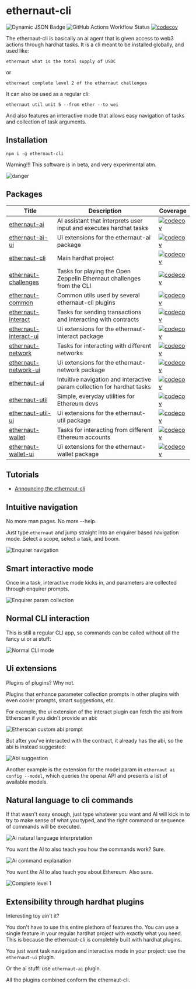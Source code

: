 # ethernaut-cli

![Dynamic JSON Badge](https://img.shields.io/npm/v/ethernaut-cli.svg)
![GitHub Actions Workflow Status](https://img.shields.io/github/actions/workflow/status/theethernaut/ethernaut-cli/ci.yml)
[![codecov](https://codecov.io/github/theethernaut/ethernaut-cli/graph/badge.svg?token=ZBKMD0BTEU)](https://codecov.io/github/theethernaut/ethernaut-cli)

The ethernaut-cli is basically an ai agent that is given access to web3 actions through hardhat tasks. It is a cli meant to be installed globally, and used like:

`ethernaut what is the total supply of USDC`

or

`ethernaut complete level 2 of the ethernaut challenges`

It can also be used as a regular cli:

`ethernaut util unit 5 --from ether --to wei`

And also features an interactive mode that allows easy navigation of tasks and collection of task arguments.

## Installation

`npm i -g ethernaut-cli`

Warning!!! This software is in beta, and very experimental atm.

![danger](https://media.giphy.com/media/X8t6i3zOvLfGw/giphy.gif?cid=790b7611j0imei4nyl4pp57rhrk4bjb60d4z2vwc8suct6i1&ep=v1_gifs_search&rid=giphy.gif&ct=g)

## Packages

| Title                                                                   | Description                                                             | Coverage                                                                                                                                                                                           |
| ----------------------------------------------------------------------- | ----------------------------------------------------------------------- | -------------------------------------------------------------------------------------------------------------------------------------------------------------------------------------------------- |
| [ethernaut-ai](packages/title/README.md#ethernaut-ai)                   | AI assistant that interprets user input and executes hardhat tasks      | [![codecov](https://codecov.io/gh/theethernaut/ethernaut-cli/branch/main/graph/badge.svg?flag=ethernaut-ai)](https://codecov.io/gh/theethernaut/ethernaut-cli?flag=ethernaut-ai)                   |
| [ethernaut-ai-ui](packages/title/README.md#ethernaut-ai-ui)             | Ui extensions for the ethernaut-ai package                              | [![codecov](https://codecov.io/gh/theethernaut/ethernaut-cli/branch/main/graph/badge.svg?flag=ethernaut-ai-ui)](https://codecov.io/gh/theethernaut/ethernaut-cli?flag=ethernaut-ai-ui)             |
| [ethernaut-cli](packages/title/README.md#ethernaut-cli)                 | Main hardhat project                                                    | [![codecov](https://codecov.io/gh/theethernaut/ethernaut-cli/branch/main/graph/badge.svg?flag=ethernaut-cli)](https://codecov.io/gh/theethernaut/ethernaut-cli?flag=ethernaut-cli)                 |
| [ethernaut-challenges](packages/title/README.md#ethernaut-challenges)   | Tasks for playing the Open Zeppelin Ethernaut challenges from the CLI   | [![codecov](https://codecov.io/gh/theethernaut/ethernaut-cli/branch/main/graph/badge.svg?flag=ethernaut-challenges)](https://codecov.io/gh/theethernaut/ethernaut-cli?flag=ethernaut-challenges)   |
| [ethernaut-common](packages/title/README.md#ethernaut-common)           | Common utils used by several ethernaut-cli plugins                      | [![codecov](https://codecov.io/gh/theethernaut/ethernaut-cli/branch/main/graph/badge.svg?flag=ethernaut-common)](https://codecov.io/gh/theethernaut/ethernaut-cli?flag=ethernaut-common)           |
| [ethernaut-interact](packages/title/README.md#ethernaut-interact)       | Tasks for sending transactions and interacting with contracts           | [![codecov](https://codecov.io/gh/theethernaut/ethernaut-cli/branch/main/graph/badge.svg?flag=ethernaut-interact)](https://codecov.io/gh/theethernaut/ethernaut-cli?flag=ethernaut-interact)       |
| [ethernaut-interact-ui](packages/title/README.md#ethernaut-interact-ui) | Ui extensions for the ethernaut-interact package                        | [![codecov](https://codecov.io/gh/theethernaut/ethernaut-cli/branch/main/graph/badge.svg?flag=ethernaut-interact-ui)](https://codecov.io/gh/theethernaut/ethernaut-cli?flag=ethernaut-interact-ui) |
| [ethernaut-network](packages/title/README.md#ethernaut-network)         | Tasks for interacting with different networks                           | [![codecov](https://codecov.io/gh/theethernaut/ethernaut-cli/branch/main/graph/badge.svg?flag=ethernaut-network)](https://codecov.io/gh/theethernaut/ethernaut-cli?flag=ethernaut-network)         |
| [ethernaut-network-ui](packages/title/README.md#ethernaut-network-ui)   | Ui extensions for the ethernaut-network package                         | [![codecov](https://codecov.io/gh/theethernaut/ethernaut-cli/branch/main/graph/badge.svg?flag=ethernaut-network-ui)](https://codecov.io/gh/theethernaut/ethernaut-cli?flag=ethernaut-network-ui)   |
| [ethernaut-ui](packages/title/README.md#ethernaut-ui)                   | Intuitive navigation and interactive param collection for hardhat tasks | [![codecov](https://codecov.io/gh/theethernaut/ethernaut-cli/branch/main/graph/badge.svg?flag=ethernaut-ui)](https://codecov.io/gh/theethernaut/ethernaut-cli?flag=ethernaut-ui)                   |
| [ethernaut-util](packages/title/README.md#ethernaut-util)               | Simple, everyday utilities for Ethereum devs                            | [![codecov](https://codecov.io/gh/theethernaut/ethernaut-cli/branch/main/graph/badge.svg?flag=ethernaut-util)](https://codecov.io/gh/theethernaut/ethernaut-cli?flag=ethernaut-util)               |
| [ethernaut-util-ui](packages/title/README.md#ethernaut-util-ui)         | Ui extensions for the ethernaut-util package                            | [![codecov](https://codecov.io/gh/theethernaut/ethernaut-cli/branch/main/graph/badge.svg?flag=ethernaut-util-ui)](https://codecov.io/gh/theethernaut/ethernaut-cli?flag=ethernaut-util-ui)         |
| [ethernaut-wallet](packages/title/README.md#ethernaut-wallet)           | Tasks for interacting from different Ethereum accounts                  | [![codecov](https://codecov.io/gh/theethernaut/ethernaut-cli/branch/main/graph/badge.svg?flag=ethernaut-wallet)](https://codecov.io/gh/theethernaut/ethernaut-cli?flag=ethernaut-wallet)           |
| [ethernaut-wallet-ui](packages/title/README.md#ethernaut-wallet-ui)     | Ui extensions for the ethernaut-wallet package                          | [![codecov](https://codecov.io/gh/theethernaut/ethernaut-cli/branch/main/graph/badge.svg?flag=ethernaut-wallet-ui)](https://codecov.io/gh/theethernaut/ethernaut-cli?flag=ethernaut-wallet-ui)     |

## Tutorials

- [Announcing the ethernaut-cli](https://mirror.xyz/theethernaut.eth/0HP3L4mWzb4isXYERfsncBQgzT1T99uQTH8tvJvICmE)

## Intuitive navigation

No more man pages. No more --help.

Just type `ethernaut` and jump straight into an enquirer based navigation mode. Select a scope, select a task, and boom.

![Enquirer navigation](demos/nav.gif)

## Smart interactive mode

Once in a task, interactive mode kicks in, and parameters are collected through enquirer prompts.

![Enquirer param collection](demos/interactive.gif)

## Normal CLI interaction

This is still a regular CLI app, so commands can be called without all the fancy ui or ai stuff:

![Normal CLI mode](demos/normal.gif)

## Ui extensions

Plugins of plugins? Why not.

Plugins that enhance parameter collection prompts in other plugins with even cooler prompts, smart suggestions, etc.

For example, the ui extension of the interact plugin can fetch the abi from Etherscan if you didn't provide an abi:

![Etherscan custom abi prompt](demos/custom.gif)

But after you've interacted with the contract, it already has the abi, so the abi is instead suggested:

![Abi suggestion](demos/custom1.gif)

Another example is the extension for the model param in `ethernaut ai config --model`, which queries the openai API and presents a list of available models.

## Natural language to cli commands

If that wasn't easy enough, just type whatever you want and AI will kick in to try to make sense of what you typed, and the right command or sequence of commands will be executed.

![Ai natural language interpretation](demos/interpret.gif)

You want the AI to also teach you how the commands work? Sure.

![Ai command explanation](demos/explain.gif)

You want the AI to also teach you about Ethereum. Also sure.

![Complete level 1](demos/teach.gif)

## Extensibility through hardhat plugins

Interesting toy ain't it?

You don't have to use this entire plethora of features tho. You can use a single feature in your regular hardhat project with exactly what you need. This is because the ethernaut-cli is completely built with hardhat plugins.

You just want task navigation and interactive mode in your project: use the `ethernaut-ui` plugin.

Or the ai stuff: use `ethernaut-ai` plugin.

All the plugins combined conform the ethernaut-cli.
